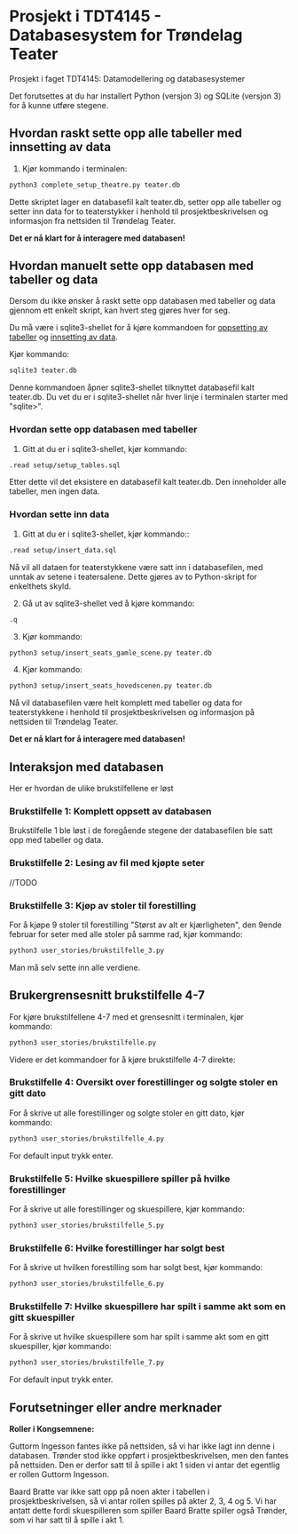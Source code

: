# Prosjekt i TDT4145 - Databasesystem for Trøndelag Teater
Prosjekt i faget TDT4145: Datamodellering og databasesystemer

Det forutsettes at du har installert Python (versjon 3) og SQLite (versjon 3) for å kunne utføre stegene.

## Hvordan raskt sette opp alle tabeller med innsetting av data

1. Kjør kommando i terminalen: 

```zsh
python3 complete_setup_theatre.py teater.db
```

Dette skriptet lager en databasefil kalt teater.db, setter opp alle tabeller og setter inn data for to teaterstykker i henhold til prosjektbeskrivelsen og informasjon fra nettsiden til Trøndelag Teater.

**Det er nå klart for å interagere med databasen!**

## Hvordan manuelt sette opp databasen med tabeller og data

Dersom du ikke ønsker å raskt sette opp databasen med tabeller og data gjennom ett enkelt skript, kan hvert steg gjøres hver for seg.

Du må være i sqlite3-shellet for å kjøre kommandoen for [oppsetting av tabeller](#hvordan-sette-opp-databasen-med-tabeller) og [innsetting av data](#hvordan-sette-inn-data).

Kjør kommando:

```zsh
sqlite3 teater.db
```

Denne kommandoen åpner sqlite3-shellet tilknyttet databasefil kalt teater.db. Du vet du er i sqlite3-shellet når hver linje i terminalen starter med "sqlite>".

### Hvordan sette opp databasen med tabeller

1. Gitt at du er i sqlite3-shellet, kjør kommando:

```zsh
.read setup/setup_tables.sql
```

Etter dette vil det eksistere en databasefil kalt teater.db. Den inneholder alle tabeller, men ingen data.

###  Hvordan sette inn data

1. Gitt at du er i sqlite3-shellet, kjør kommando::

```zsh
.read setup/insert_data.sql
```

Nå vil all dataen for teaterstykkene være satt inn i databasefilen, med unntak av setene i teatersalene. Dette gjøres av to Python-skript for enkelthets skyld.

2. Gå ut av sqlite3-shellet ved å kjøre kommando:

```zsh
.q
```

3. Kjør kommando:

```zsh
python3 setup/insert_seats_gamle_scene.py teater.db
```

4. Kjør kommando:

```zsh
python3 setup/insert_seats_hovedscenen.py teater.db
```

Nå vil databasefilen være helt komplett med tabeller og data for teaterstykkene i henhold til prosjektbeskrivelsen og informasjon på nettsiden til Trøndelag Teater.

**Det er nå klart for å interagere med databasen!**

## Interaksjon med databasen

Her er hvordan de ulike brukstilfellene er løst

### Brukstilfelle 1: Komplett oppsett av databasen

Brukstilfelle 1 ble løst i de foregående stegene der databasefilen ble satt opp med tabeller og data.

### Brukstilfelle 2: Lesing av fil med kjøpte seter

//TODO

### Brukstilfelle 3: Kjøp av stoler til forestilling

For å kjøpe 9 stoler til forestilling "Størst av alt er kjærligheten", den 9ende februar for seter med alle stoler på samme rad, kjør kommando:

```zsh
python3 user_stories/brukstilfelle_3.py
```

Man må selv sette inn alle verdiene.

## Brukergrensesnitt brukstilfelle 4-7

For kjøre brukstilfellene 4-7 med et grensesnitt i terminalen, kjør kommando:

```zsh
python3 user_stories/brukstilfelle.py
```

Videre er det kommandoer for å kjøre brukstilfelle 4-7 direkte:

### Brukstilfelle 4: Oversikt over forestillinger og solgte stoler en gitt dato

For å skrive ut alle forestillinger og solgte stoler en gitt dato, kjør kommando:

```zsh
python3 user_stories/brukstilfelle_4.py
```

For default input trykk enter.

### Brukstilfelle 5: Hvilke skuespillere spiller på hvilke forestillinger

For å skrive ut alle forestillinger og skuespillere, kjør kommando:

```zsh
python3 user_stories/brukstilfelle_5.py
```

### Brukstilfelle 6: Hvilke forestillinger har solgt best

For å skrive ut hvilken forestilling som har solgt best, kjør kommando:

```zsh
python3 user_stories/brukstilfelle_6.py
```

### Brukstilfelle 7: Hvilke skuespillere har spilt i samme akt som en gitt skuespiller

For å skrive ut hvilke skuespillere som har spilt i samme akt som en gitt skuespiller, kjør kommando:

```zsh
python3 user_stories/brukstilfelle_7.py
```

For default input trykk enter.

## Forutsetninger eller andre merknader

**Roller i Kongsemnene:**

Guttorm Ingesson fantes ikke på nettsiden, så vi har ikke lagt inn denne i databasen.
Trønder stod ikke oppført i prosjektbeskrivelsen, men den fantes på nettsiden. Den er derfor satt til å spille i akt 1 siden vi antar det egentlig er rollen Guttorm Ingesson.

Baard Bratte var ikke satt opp på noen akter i tabellen i prosjektbeskrivelsen, så vi antar rollen spilles på akter 2, 3, 4 og 5. Vi har antatt dette fordi skuespilleren som spiller Baard Bratte spiller også Trønder, som vi har satt til å spille i akt 1.
